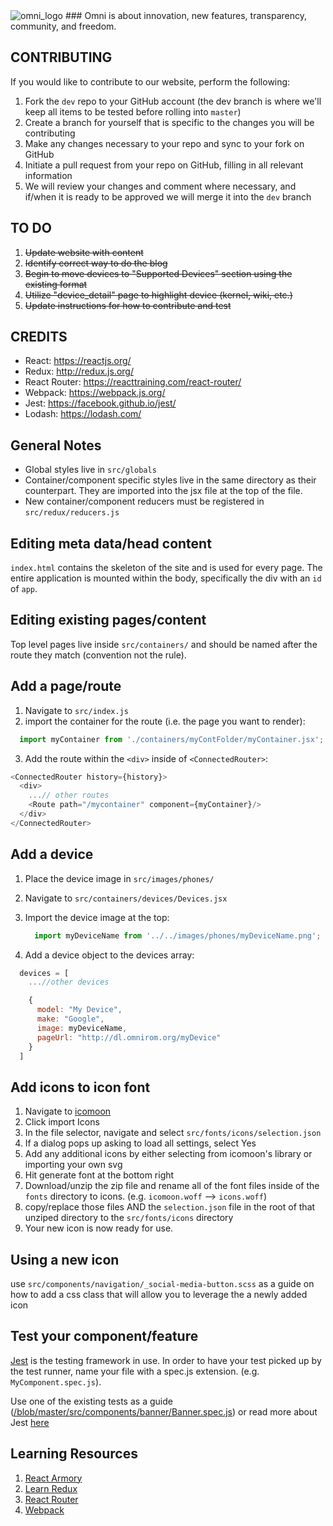 <img src="https://omnirom.org/wp-content/uploads/2013/11/omnirom_logo-big_layout_transparent-250px-150x150.png" alt="omni_logo">
### Omni is about innovation, new features, transparency, community, and freedom.

## CONTRIBUTING
If you would like to contribute to our website, perform the following:

1. Fork the `dev` repo to your GitHub account (the dev branch is where we'll keep all items to be tested before rolling into `master`)
2. Create a branch for yourself that is specific to the changes you will be contributing
3. Make any changes necessary to your repo and sync to your fork on GitHub
4. Initiate a pull request from your repo on GitHub, filling in all relevant information
5. We will review your changes and comment where necessary, and if/when it is ready to be approved we will merge it into the `dev` branch

## TO DO

1. ~~Update website with content~~
2. ~~Identify correct way to do the blog~~
3. ~~Begin to move devices to "Supported Devices" section using the existing format~~
4. ~~Utilize "device_detail" page to highlight device (kernel, wiki, etc.)~~
5. ~~Update instructions for how to contribute and test~~

## CREDITS

- React: https://reactjs.org/
- Redux: http://redux.js.org/
- React Router: https://reacttraining.com/react-router/
- Webpack: https://webpack.js.org/
- Jest: https://facebook.github.io/jest/
- Lodash: https://lodash.com/

## General Notes

- Global styles live in `src/globals`
- Container/component specific styles live in the same directory as their counterpart. They are imported into the jsx file at the top of the file.
- New container/component reducers must be registered in `src/redux/reducers.js`

## Editing meta data/head content

`index.html` contains the skeleton of the site and is used for every page. The entire application is mounted within the body, specifically the div with an `id` of `app`.

## Editing existing pages/content

Top level pages live inside `src/containers/` and should be named after the route they match (convention not the rule).

## Add a page/route

1. Navigate to `src/index.js`
2. import the container for the route (i.e. the page you want to render):
  ```javascript
    import myContainer from './containers/myContFolder/myContainer.jsx';
  ```
3. Add the route within the `<div>` inside of `<ConnectedRouter>`:

  ```javascript
  <ConnectedRouter history={history}>
    <div>
      ...// other routes
      <Route path="/mycontainer" component={myContainer}/>
    </div>
  </ConnectedRouter>
  ```

## Add a device

1. Place the device image in `src/images/phones/`
2. Navigate to `src/containers/devices/Devices.jsx`
3. Import the device image at the top:

    ```javascript
      import myDeviceName from '../../images/phones/myDeviceName.png';
    ```
4. Add a device object to the devices array:
  ```javascript
    devices = [
      ...//other devices

      {
        model: "My Device",
        make: "Google",
        image: myDeviceName,
        pageUrl: "http://dl.omnirom.org/myDevice"
      }
    ]
  ```

## Add icons to icon font
1. Navigate to [icomoon](https://icomoon.io/app/#/select)
2. Click import Icons
3. In the file selector, navigate and select `src/fonts/icons/selection.json`
4. If a dialog pops up asking to load all settings, select Yes
5. Add any additional icons by either selecting from icomoon's library or importing your own svg
6. Hit generate font at the bottom right
7. Download/unzip the zip file and rename all of the font files inside of the `fonts` directory to icons. (e.g. `icomoon.woff` --> `icons.woff`)
8. copy/replace those files AND the `selection.json` file in the root of that unziped directory to the `src/fonts/icons` directory
9. Your new icon is now ready for use.

## Using a new icon
use `src/components/navigation/_social-media-button.scss` as a guide on how to add a css class that will allow you to leverage the a newly added icon

## Test your component/feature

[Jest](https://facebook.github.io/jest/) is the testing framework in use. In order to have your test picked up by the test runner, name your file with a spec.js extension. (e.g. `MyComponent.spec.js`).

Use one of the existing tests as a guide ([/blob/master/src/components/banner/Banner.spec.js](./blob/master/src/components/banner/Banner.spec.js)) or read more about Jest [here](https://facebook.github.io/jest/)

## Learning Resources

1. [React Armory](https://reactarmory.com/)
2. [Learn Redux](https://learnredux.com/)
3. [React Router](https://reacttraining.com/react-router/web/guides/philosophy)
4. [Webpack](https://webpack.js.org/concepts/)

